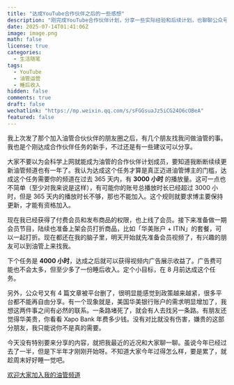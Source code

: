 ```yaml
---
title: "达成YouTube合作伙伴之后的一些感想"
description: "刚完成YouTube合作伙伴计划，分享一些实际经验和后续计划，也聊聊公众号被删文、华美银行账户需求等近况。"
date: 2025-07-14T01:41:06Z
image: image.png
math: false
license: true
categories:
  - 生活随笔
tags:
  - YouTube
  - 油管运营
  - 睡后收入
hidden: false
comments: true
draft: false
wechatlink: "https://mp.weixin.qq.com/s/sFGGsuaJz5iCG24O6cOBeA"
featured: false
---
```


我上次发了那个加入油管合伙伙伴的朋友圈之后，有几个朋友找我问做油管的事。我也是个刚达成合作伙伴任务的新手，不过还是有一些建议可以分享。

大家不要以为会科学上网就能成为油管的合作伙伴计划成员，要知道我断断续续更新油管频道也有一年了。我认为达成这个任务才算是真正迈进油管博主的门槛，达成这个任务需要你的频道在过去 365 天内，有 **3000 小时** 的播放量。这可一点也不简单（至少对我来说是这样），有可能你的账号总播放时长已经超过 3000 小时，但是 365 天内的播放时长不够，那也不能加入。这个规则就要求博主要保持更新，才能有资格加入。

现在我已经获得了付费会员和发布商品的权限，也上线了会员。接下来准备做一期会员节目，陆续也准备上架会员打折商品，比如「华美账户 + ITIN」的套餐，可以一起打折。现在都还在我的脑子里，明天开始就先准备会员视频了，有兴趣的朋友可以到油管上来找我。

下个任务是 **4000 小时**，达成之后就可以获得视频内广告展示收益了。广告费可能也不会太多，但至少多了一份睡后收入。定个小目标，在 8 月前达成这个任务。

另外，公众号又有 4 篇文章被平台删了，很明显能感觉到政策越来越紧，很多平台都不能再自由分享。有一个现象就是，美国华美银行账户的需求明显增加了，我想这两件事之间有必然的联系。一条路堵死了，就会有人去找另一条路。有朋友还觉得华美贵，你看看 Xapo Bank 年费多少钱。没有对比就没有伤害，嫌贵的这部分朋友，我只能说你不是真的需要。

今天没有特别要来分享的内容，就把我最近的近况和大家聊一聊。虽说今年已经过去了一半，但是下半年才刚刚开始呀。不知道大家今年过得怎么样，要是累了，就趁周末好好睡一觉吧。

[欢迎大家加入我的油管频道](https://www.youtube.com/channel/UCjnX4K8LbXNdD8eeXFVmMMA/join)
